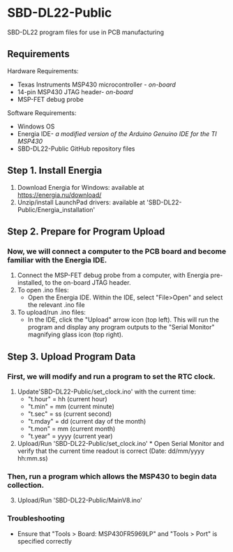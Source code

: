 # SBD-DL22-Public
SBD-DL22 program files for use in PCB manufacturing

## Requirements
Hardware Requirements:
* Texas Instruments MSP430 microcontroller - *on-board*
* 14-pin MSP430 JTAG header- *on-board*
* MSP-FET debug probe

Software Requirements:
* Windows OS
* Energia IDE- *a modified version of the Arduino Genuino IDE for the TI MSP430*
* SBD-DL22-Public GitHub repository files

## Step 1. Install Energia
1. Download Energia for Windows: available at https://energia.nu/download/ 
2. Unzip/install LaunchPad drivers: available at 'SBD-DL22-Public/Energia_installation'

## Step 2. Prepare for Program Upload
### Now, we will connect a computer to the PCB board and become familiar with the Energia IDE.
1. Connect the MSP-FET debug probe from a computer, with Energia pre-installed, to the on-board JTAG header.
2. To open .ino files: 
	* Open the Energia IDE. Within the IDE, select "File>Open" and select the relevant .ino file
3. To upload/run .ino files:
	* In the IDE, click the "Upload" arrow icon (top left). This will run the program and display any program outputs to the "Serial Monitor"
magnifying glass icon (top right).

## Step 3. Upload Program Data
### First, we will modify and run a program to set the RTC clock. 
1. Update'SBD-DL22-Public/set_clock.ino' with the current time:
	* "t.hour" = hh (current hour)
	* "t.min" = mm (current minute)
	* "t.sec" = ss (current second)
	* "t.mday" = dd (current day of the month)
	* "t.mon" = mm (current month)
	* "t.year" = yyyy (current year)
2. Upload/Run 'SBD-DL22-Public/set_clock.ino'
        * Open Serial Monitor and verify that the current time readout is correct (Date: dd/mm/yyyy hh:mm.ss)
### Then, run a program which allows the MSP430 to begin data collection.
3. Upload/Run 'SBD-DL22-Public/MainV8.ino'

### Troubleshooting
* Ensure that "Tools > Board: MSP430FR5969LP" and "Tools > Port" is specified correctly

